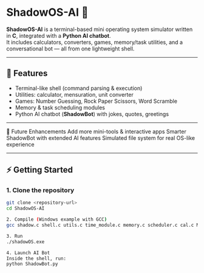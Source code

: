 # ShadowOS-AI 🚀

**ShadowOS-AI** is a terminal-based mini operating system simulator written in **C**, integrated with a **Python AI chatbot**.  
It includes calculators, converters, games, memory/task utilities, and a conversational bot — all from one lightweight shell.

---

## 🔹 Features
- Terminal-like shell (command parsing & execution)  
- Utilities: calculator, mensuration, unit converter  
- Games: Number Guessing, Rock Paper Scissors, Word Scramble  
- Memory & task scheduling modules  
- Python AI chatbot (**ShadowBot**) with jokes, quotes, greetings  

---

🚀 Future Enhancements
Add more mini-tools & interactive apps
Smarter ShadowBot with extended AI features
Simulated file system for real OS-like experience

---

## ⚡ Getting Started

### 1. Clone the repository
```bash
git clone <repository-url>
cd ShadowOS-AI

2. Compile (Windows example with GCC)
gcc shadow.c shell.c utils.c time_module.c memory.c scheduler.c cal.c Mensuration.c Units.c games.c Number_Guess.c Rock_Paper_Sci.c Word_Scramble.c -o shadowOS.exe

3. Run
./shadowOS.exe

4. Launch AI Bot
Inside the shell, run:
python ShadowBot.py




